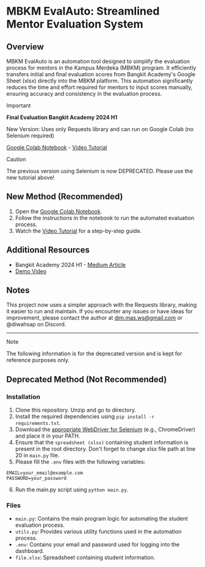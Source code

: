 # MBKM EvalAuto: Streamlined Mentor Evaluation System

## Overview
MBKM EvalAuto is an automation tool designed to simplify the evaluation process for mentors in the Kampus Merdeka (MBKM) program. It efficiently transfers initial and final evaluation scores from Bangkit Academy's Google Sheet (xlsx) directly into the MBKM platform. This automation significantly reduces the time and effort required for mentors to input scores manually, ensuring accuracy and consistency in the evaluation process.

> [!IMPORTANT]  
> **Final Evaluation Bangkit Academy 2024 H1**
> 
> New Version: Uses only Requests library and can run on Google Colab (no Selenium required)
> 
> [Google Colab Notebook](https://colab.research.google.com/drive/1EU8QpHNQ9MAIkXLFQMgWIBIwH6S3Acbx?authuser=0#scrollTo=cHUTbzz1quiI) - [Video Tutorial](https://youtu.be/mABOxEzuEtY)

> [!CAUTION]
> The previous version using Selenium is now DEPRECATED. Please use the new tutorial above!

## New Method (Recommended)
1. Open the [Google Colab Notebook](https://colab.research.google.com/drive/1EU8QpHNQ9MAIkXLFQMgWIBIwH6S3Acbx?authuser=0#scrollTo=cHUTbzz1quiI).
2. Follow the instructions in the notebook to run the automated evaluation process.
3. Watch the [Video Tutorial](https://youtu.be/mABOxEzuEtY) for a step-by-step guide.

## Additional Resources
- Bangkit Academy 2024 H1 - [Medium Article](https://diwahsap.medium.com/input-manual-otomatisasi-saja-7884f5366667)
- [Demo Video](https://youtu.be/zaWto1B92jg?si=ULhmLlDvguXPXTLg)

## Notes
This project now uses a simpler approach with the Requests library, making it easier to run and maintain. If you encounter any issues or have ideas for improvement, please contact the author at dim.mas.ws@gmail.com or @diwahsap on Discord.

---

> [!NOTE]
> The following information is for the deprecated version and is kept for reference purposes only.

## Deprecated Method (Not Recommended)

### Installation
1. Clone this repository. Unzip and go to directory.
2. Install the required dependencies using `pip install -r requirements.txt`.
3. Download the [appropriate WebDriver for Selenium](https://www.lambdatest.com/learning-hub/install-selenium-python) (e.g., ChromeDriver) and place it in your PATH.
4. Ensure that the `spreadsheet (xlsx)` containing student information is present in the root directory. Don't forget to change xlsx file path at line 20 in `main.py` file.
5. Please fill the `.env` files with the following variables:
```
EMAIL=your_email@example.com
PASSWORD=your_password
```
6. Run the main.py script using `python main.py`.

### Files
- `main.py`: Contains the main program logic for automating the student evaluation process.
- `utils.py`: Provides various utility functions used in the automation process.
- `.env`: Contains your email and password used for logging into the dashboard.
- `file.xlsx`: Spreadsheet containing student information.
